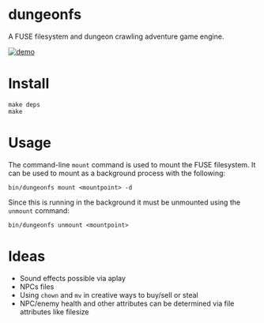 # dungeonfs

A FUSE filesystem and dungeon crawling adventure game engine.

[![demo](https://asciinema.org/a/110084.png)](https://asciinema.org/a/110084?autoplay=1)


# Install

```Shell
make deps
make
```

# Usage

The command-line `mount` command is used to mount the FUSE filesystem.  It can be used to mount as a background process with the following:

```Shell
bin/dungeonfs mount <mountpoint> -d
```

Since this is running in the background it must be unmounted using the `unmount` command:

```Shell
bin/dungeonfs unmount <mountpoint>
```

# Ideas

- Sound effects possible via aplay
- NPCs files
- Using `chown` and `mv` in creative ways to buy/sell or steal
- NPC/enemy health and other attributes can be determined via file attributes like filesize
